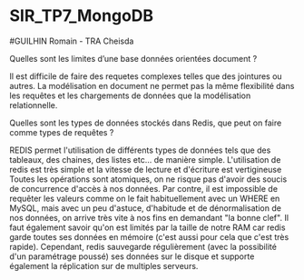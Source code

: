# SIR_TP7_MongoDB

#GUILHIN Romain - TRA Cheisda

Quelles sont les limites d’une base données orientées document ?

Il est difficile de faire des requetes complexes telles que des jointures ou autres.
La modélisation en document ne permet pas la même flexibilité dans les requêtes et les chargements de données que la modélisation relationnelle.

Quelles sont les types de données stockés dans Redis, que peut on faire comme types de requêtes ?

REDIS permet l'utilisation de différents types de données tels que des tableaux, des chaines, des listes etc... de manière simple.
L'utilisation de redis est très simple et la vitesse de lecture et d'écriture est vertigineuse 
Toutes les opérations sont atomiques, on ne risque pas d'avoir des soucis de concurrence d'accès à nos données. Par contre, il est impossible de requêter les valeurs comme on le fait habituellement avec un WHERE en MySQL, mais avec un peu d'astuce, d'habitude et de dénormalisation de nos données, on arrive très vite à nos fins en demandant "la bonne clef". Il faut également savoir qu'on est limités par la taille de notre RAM car redis garde toutes ses données en mémoire (c'est aussi pour cela que c'est très rapide). Cependant, redis sauvegarde régulièrement (avec la possibilité d'un paramétrage poussé) ses données sur le disque et supporte également la réplication sur de multiples serveurs.
